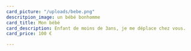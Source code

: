```yaml
---
card_picture: "/uploads/bebe.png"
descritpion_image: un bébé bonhomme
card_title: Mon bébé
card_description: Enfant de moins de 3ans, je me déplace chez vous.
card_price: 100 €

---
```

